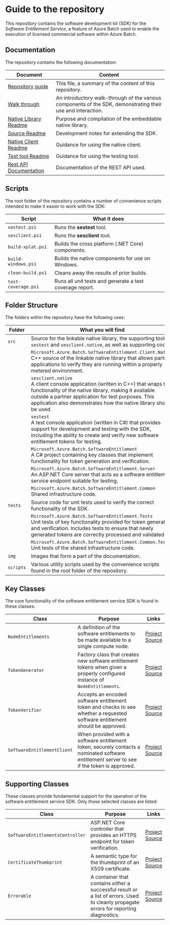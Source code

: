 # Guide to the repository

This repository contains the software development kit (SDK) for the *Software Entitlement Service*, a feature of Azure Batch used to enable the execution of licensed commercial software within Azure Batch.

## Documentation

The repository contains the following documentation:

| Document                                                                                       | Content                                                                                                     |
| ---------------------------------------------------------------------------------------------- | ----------------------------------------------------------------------------------------------------------- |
| [Repository guide](repository-guide.md)                                                        | This file, a summary of the content of this repository.                                                     |
| [Walk through](walkthrough.md)                                                                 | An introductory walk-through of the various components of the SDK, demonstrating their use and interaction. |
| [Native Library Readme](src\Microsoft.Azure.Batch.SoftwareEntitlement.Client.Native\README.md) | Purpose and compilation of the embeddable native library.                                                   |
| [Source Readme](src\readme.md)                                                                 | Development notes for extending the SDK.                                                                    |
| [Native Client Readme](src\sesclient.native\README.md)                                         | Guidance for using the native client.                                                                       |
| [Test tool Readme](src\sestest\readme.md)                                                      | Guidance for using the testing tool.                                                                        |
| [Rest API Documentation](src\Microsoft.Azure.Batch.SoftwareEntitlement.Server\readme.md)       | Documentation of the REST API used.                                                                         |

## Scripts

The root folder of the repository contains a number of convenience scripts intended to make it easier to work with the SDK:

| Script              | What it does                                             |
| ------------------- | -------------------------------------------------------- |
| `sestest.ps1`       | Runs the **sestest** tool.                               |
| `sesclient.ps1`     | Runs the **sesclient** tool.                             |
| `build-xplat.ps1`   | Builds the cross platform (.NET Core) components.        |
| `build-windows.ps1` | Builds the native components for use on Windows.         |
| `clean-build.ps1`   | Cleans away the results of prior builds.                 |
| `test-coverage.ps1` | Runs all unit tests and generate a test coverage report. |

## Folder Structure

The folders within the repository have the following uses:

| Folder    | What you will find                                                                                                                                                                                                                                                        |
| --------- | ------------------------------------------------------------------------------------------------------------------------------------------------------------------------------------------------------------------------------------------------------------------------- |
| `src`     | Source for the linkable native library, the supporting tools `sestest` and `sesclient.native`, as well as supporting code.                                                                                                                                                |
|           | `Microsoft.Azure.Batch.SoftwareEntitlement.Client.Native` <br/> C++ source of the linkable native library that allows partner applications to verify they are running within a properly metered environment.                                                              |
|           | `sesclient.native` <br/> A client console application (written in C++) that wraps the functionality of the native library, making it available outside a partner application for test purposes. This application also demonstrates how the native library should be used. |
|           | `sestest` <br/> A test console application (written in C#) that provides support for development and testing with the SDK, including the ability to create and verify new software entitlement tokens for testing.                                                        |
|           | `Microsoft.Azure.Batch.SoftwareEntitlement` <br/> A C# project containing key classes that implement functionality for token generation and verification.                                                                                                                 |
|           | `Microsoft.Azure.Batch.SoftwareEntitlement.Server` <br/> An ASP.NET Core server that acts as a software entitlement service endpoint suitable for testing.                                                                                                                |
|           | `Microsoft.Azure.Batch.SoftwareEntitlement.Common` <br/> Shared infrastructure code.                                                                                                                                                                                      |
| `tests`   | Source code for unit tests used to verify the correct functionality of the SDK.                                                                                                                                                                                           |
|           | `Microsoft.Azure.Batch.SoftwareEntitlement.Tests` <br/> Unit tests of key functionality provided for token generation and verification. Includes tests to ensure that newly generated tokens are correctly processed and validated.                                       |
|           | `Microsoft.Azure.Batch.SoftwareEntitlement.Common.Tests` <br/> Unit tests of the shared infrastructure code.                                                                                                                                                              |
| `img`     | Images that form a part of the documentation.                                                                                                                                                                                                                             |
| `scripts` | Various utility scripts used by the convenience scripts found in the root folder of the repository.                                                                                                                                                                       |

## Key Classes

The core functionality of the software entitlement service SDK is found in these classes:

| Class                       | Purpose                                                                                                                                     | Links                                                                                                                                                                             |
| --------------------------- | ------------------------------------------------------------------------------------------------------------------------------------------- | --------------------------------------------------------------------------------------------------------------------------------------------------------------------------------- |
| `NodeEntitlements`          | A definition of the software entitlements to be made available to a single compute node.                                                    | [Project](src/Microsoft.Azure.Batch.SoftwareEntitlement/) <br/> [Source](src/Microsoft.Azure.Batch.SoftwareEntitlement/NodeEntitlements.cs)                                       |
| `TokenGenerator`            | Factory class that creates new software entitlement tokens when given a properly configured instance of `NodeEntitlements`.                 | [Project](src/Microsoft.Azure.Batch.SoftwareEntitlement/) <br/> [Source](src/Microsoft.Azure.Batch.SoftwareEntitlement/TokenGenerator.cs)                                         |
| `TokenVerifier`             | Accepts an encoded software entitlement token and checks to see whether a requested software entitlement should be approved.                | [Project](src/Microsoft.Azure.Batch.SoftwareEntitlement/) <br/> [Source](src/Microsoft.Azure.Batch.SoftwareEntitlement/TokenVerifier.cs)                                          |
| `SoftwareEntitlementClient` | When provided with a software entitlement token, securely contacts a nominated software entitlement server to see if the token is approved. | [Project](src/Microsoft.Azure.Batch.SoftwareEntitlement.Client.Native/) <br/> [Source](src/Microsoft.Azure.Batch.SoftwareEntitlement.Client.Native/SoftwareEntitlementClient.cpp) |

## Supporting Classes

These classes provide fundamental support for the operation of the software entitlement service SDK. Only those selected classes are listed:

| Class                            | Purpose                                                                                                                                   | Links                                                                                                                                                                                           |
| -------------------------------- | ----------------------------------------------------------------------------------------------------------------------------------------- | ----------------------------------------------------------------------------------------------------------------------------------------------------------------------------------------------- |
| `SoftwareEntitlementsController` | ASP.NET Core controller that provides an HTTPS endpoint for token verification.                                                           | [Project](src/Microsoft.Azure.Batch.SoftwareEntitlement.Server/Controllers/) <br/> [Source](src/Microsoft.Azure.Batch.SoftwareEntitlement.Server/Controllers/SoftwareEntitlementsController.cs) |
| `CertificateThumbprint`          | A semantic type for the thumbprint of an X509 certificate.                                                                                | [Project](src/Microsoft.Azure.Batch.SoftwareEntitlement.Common/) <br/> [Source](src/Microsoft.Azure.Batch.SoftwareEntitlement.Common/CertificateThumbprint.cs)                                  |
| `Errorable`                      | A container that contains *either* a successful result *or* a list of errors. Used to cleanly propagate errors for reporting diagnostics. | [Project](src/Microsoft.Azure.Batch.SoftwareEntitlement.Common/) <br/> [Source](src/Microsoft.Azure.Batch.SoftwareEntitlement.Common/Errorable.cs)                                              |

